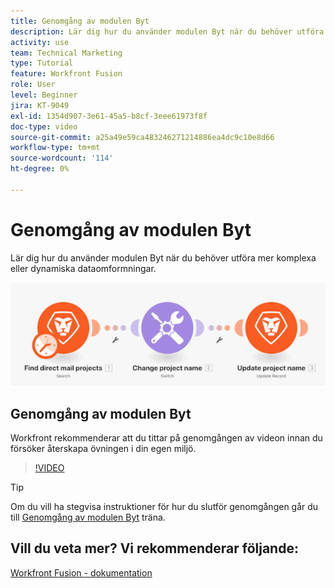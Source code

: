 ```yaml
---
title: Genomgång av modulen Byt
description: Lär dig hur du använder modulen Byt när du behöver utföra mer komplexa eller dynamiska dataomvandlingar i [!DNL Adobe Workfront Fusion].
activity: use
team: Technical Marketing
type: Tutorial
feature: Workfront Fusion
role: User
level: Beginner
jira: KT-9049
exl-id: 1354d907-3e61-45a5-b8cf-3eee61973f8f
doc-type: video
source-git-commit: a25a49e59ca483246271214886ea4dc9c10e8d66
workflow-type: tm+mt
source-wordcount: '114'
ht-degree: 0%

---
```


# Genomgång av modulen Byt

Lär dig hur du använder modulen Byt när du behöver utföra mer komplexa eller dynamiska dataomformningar.

![En bild som använder modulen Byt](assets/beyond-basic-modules-4.png)

## Genomgång av modulen Byt

Workfront rekommenderar att du tittar på genomgången av videon innan du försöker återskapa övningen i din egen miljö.

>[!VIDEO](https://video.tv.adobe.com/v/335290/?quality=12&learn=on)

>[!TIP]
>
>Om du vill ha stegvisa instruktioner för hur du slutför genomgången går du till [Genomgång av modulen Byt](https://experienceleague.adobe.com/docs/workfront-learn/tutorials-workfront/fusion/exercises/switch-module.html?lang=en) träna.


## Vill du veta mer? Vi rekommenderar följande:

[Workfront Fusion - dokumentation](https://experienceleague.adobe.com/docs/workfront/using/adobe-workfront-fusion/workfront-fusion-2.html?lang=en)

